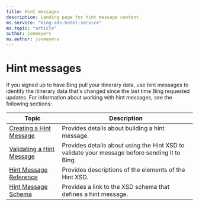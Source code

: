 ```yaml
---
title: Hint messages
description: Landing page for hint message content.
ms.service: "bing-ads-hotel-service"
ms.topic: "article"
author: jonmeyers
ms.author: jonmeyers
---
```


# Hint messages

If you signed up to have Bing pull your itinerary data, use hint messages to identify the itinerary data that's changed since the last time Bing requested updates. For information about working with hint messages, see the following sections: 

|Topic|Description
|-|-
|[Creating a Hint Message](../hint-message/create-hint-message.md)|Provides details about building a hint message.
|[Validating a Hint Message](../hint-message/validate-hint-message.md)|Provides details about using the Hint XSD to validate your message before sending it to Bing.
|[Hint Message Reference](../hint-message/reference.md)|Provides descriptions of the elements of the Hint XSD.
|[Hint Message Schema](../hint-message/schema.md)|Provides a link to the XSD schema that defines a hint message.



